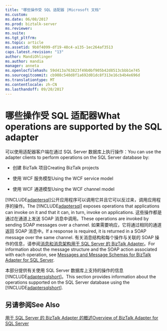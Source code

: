 ```yaml
---
title: "哪些操作受 SQL 适配器 |Microsoft 文档"
ms.custom: 
ms.date: 06/08/2017
ms.prod: biztalk-server
ms.reviewer: 
ms.suite: 
ms.tgt_pltfrm: 
ms.topic: article
ms.assetid: 9b8f4099-df19-48c4-a135-1ec264af3513
caps.latest.revision: "13"
author: MandiOhlinger
ms.author: mandia
manager: anneta
ms.openlocfilehash: 59d413a763823f49b0bf905b42d8513cbbb1e745
ms.sourcegitcommit: cb908c540d8f1a692d01dc8f313e16cb4b4e696d
ms.translationtype: MT
ms.contentlocale: zh-CN
ms.lasthandoff: 09/20/2017
---
```

# <a name="what-operations-are-supported-by-the-sql-adapter"></a><span data-ttu-id="e1592-102">哪些操作受 SQL 适配器</span><span class="sxs-lookup"><span data-stu-id="e1592-102">What operations are supported by the SQL adapter</span></span>
<span data-ttu-id="e1592-103">可以使用适配器客户端在通过 SQL Server 数据库上执行操作：</span><span class="sxs-lookup"><span data-stu-id="e1592-103">You can use the adapter clients to perform operations on the SQL Server database by:</span></span>  
  
-   <span data-ttu-id="e1592-104">创建 BizTalk 项目</span><span class="sxs-lookup"><span data-stu-id="e1592-104">Creating BizTalk projects</span></span>  
  
-   <span data-ttu-id="e1592-105">使用 WCF 服务模型</span><span class="sxs-lookup"><span data-stu-id="e1592-105">Using the WCF service model</span></span>  
  
-   <span data-ttu-id="e1592-106">使用 WCF 通道模型</span><span class="sxs-lookup"><span data-stu-id="e1592-106">Using the WCF channel model</span></span>  
  
 <span data-ttu-id="e1592-107">[!INCLUDE[adaptersql](../../includes/adaptersql-md.md)]公开应用程序可以调用它并且它可以反过来，调用应用程序的操作。</span><span class="sxs-lookup"><span data-stu-id="e1592-107">The [!INCLUDE[adaptersql](../../includes/adaptersql-md.md)] exposes operations that applications can invoke on it and that it can, in turn, invoke on applications.</span></span> <span data-ttu-id="e1592-108">这些操作都是通过在通道上发送 SOAP 消息中调用。</span><span class="sxs-lookup"><span data-stu-id="e1592-108">These operations are invoked by sending SOAP messages over a channel.</span></span> <span data-ttu-id="e1592-109">如果需要响应，它将通过相同的通道返回 SOAP 消息中。</span><span class="sxs-lookup"><span data-stu-id="e1592-109">If a response is required, it is returned in a SOAP message over the same channel.</span></span> <span data-ttu-id="e1592-110">有关消息结构和每个操作与关联的 SOAP 操作的信息，请参阅[消息和消息架构用于 SQL Server 的 BizTalk Adapter](../../adapters-and-accelerators/adapter-sql/messages-and-message-schemas-for-biztalk-adapter-for-sql-server.md)。</span><span class="sxs-lookup"><span data-stu-id="e1592-110">For information about the message structure and the SOAP action associated with each operation, see [Messages and Message Schemas for BizTalk Adapter for SQL Server](../../adapters-and-accelerators/adapter-sql/messages-and-message-schemas-for-biztalk-adapter-for-sql-server.md).</span></span>  
  
 <span data-ttu-id="e1592-111">本部分提供有关使用 SQL Server 数据库上支持的操作的信息[!INCLUDE[adaptersqlshort](../../includes/adaptersqlshort-md.md)]。</span><span class="sxs-lookup"><span data-stu-id="e1592-111">This section provides information about the operations supported on the SQL Server database using the [!INCLUDE[adaptersqlshort](../../includes/adaptersqlshort-md.md)].</span></span>  
  
 
  
## <a name="see-also"></a><span data-ttu-id="e1592-112">另请参阅</span><span class="sxs-lookup"><span data-stu-id="e1592-112">See Also</span></span>  
 [<span data-ttu-id="e1592-113">用于 SQL Server 的 BizTalk Adapter 的概述</span><span class="sxs-lookup"><span data-stu-id="e1592-113">Overview of BizTalk Adapter for SQL Server</span></span>](../../adapters-and-accelerators/adapter-sql/overview-of-biztalk-adapter-for-sql-server.md)